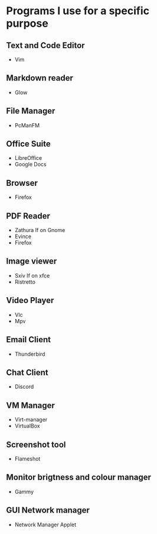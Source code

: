 # Programs I use for a specific purpose

## Text and Code Editor

- Vim

## Markdown reader

- Glow

## File Manager

- PcManFM

## Office Suite

- LibreOffice
- Google Docs

## Browser

- Firefox

## PDF Reader

- Zathura
If on Gnome
- Evince
- Firefox

## Image viewer

- Sxiv
If on xfce
- Ristretto

## Video Player

- Vlc
- Mpv

## Email Client

- Thunderbird

## Chat Client

- Discord

## VM Manager

- Virt-manager
- VirtualBox

## Screenshot tool

- Flameshot

## Monitor brigtness and colour manager

- Gammy

## GUI Network manager

- Network Manager Applet
